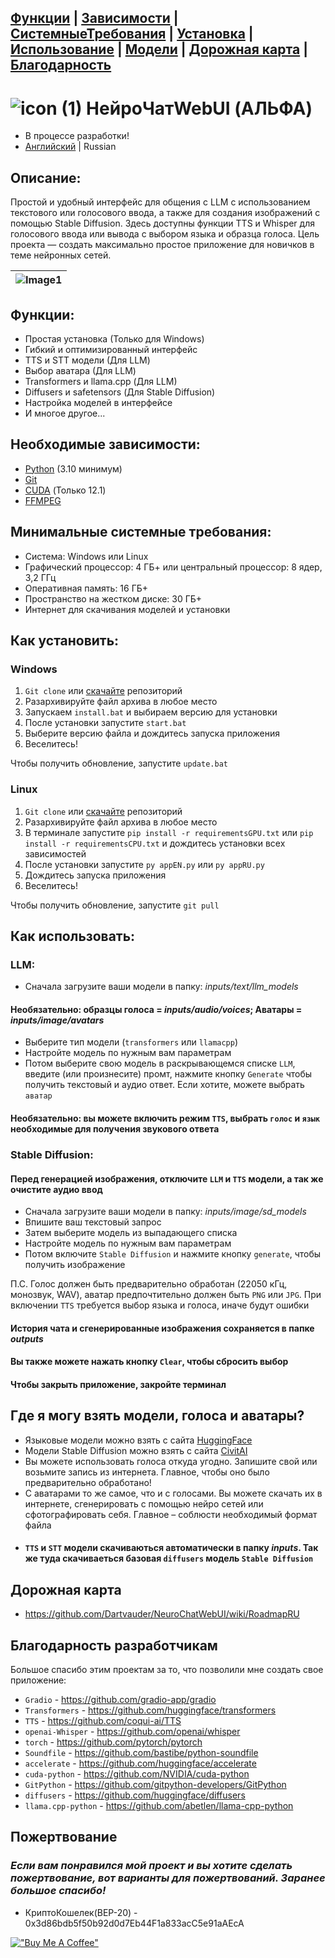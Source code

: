 ## [Функции](/#Функции) | [Зависимости](/#Необходимые-зависимости) | [СистемныеТребования](/#Минимальные-системные-требования) | [Установка](/#Как-установить) | [Использование](/#Как-использовать) | [Модели](/#Где-я-могу-взять-модели-голоса-и-аватары) | [Дорожная карта](/#Дорожная-карта) | [Благодарность](/#Благодарность-разработчикам)

# ![icon (1)](https://github.com/Dartvauder/NeuroChatWebUI/assets/140557322/e3c1d95a-828f-4a65-bea6-64c336dbe6fa)  НейроЧатWebUI (АЛЬФА)
* В процессе разработки!
* [Английский](/README.md) | Russian

## Описание:

Простой и удобный интерфейс для общения с LLM с использованием текстового или голосового ввода, а также для создания изображений с помощью Stable Diffusion. Здесь доступны функции TTS и Whisper для голосового ввода или вывода с выбором языка и образца голоса. Цель проекта — создать максимально простое приложение для новичков в теме нейронных сетей.

|![Image1](https://github.com/Dartvauder/NeuroChatWebUI/assets/140557322/098c9b93-253d-44e7-9d34-dd4fe3317b41) |
|:---:|

## Функции:

* Простая установка (Только для Windows)
* Гибкий и оптимизированный интерфейс
* TTS и STT модели (Для LLM)
* Выбор аватара (Для LLM)
* Transformers и llama.cpp (Для LLM)
* Diffusers и safetensors (Для Stable Diffusion)
* Настройка моделей в интерфейсе
* И многое другое...

## Необходимые зависимости:

* [Python](https://www.python.org/downloads/) (3.10 минимум)
* [Git](https://git-scm.com/downloads)
* [CUDA](https://developer.nvidia.com/cuda-downloads) (Только 12.1)
* [FFMPEG](https://ffmpeg.org/download.html)

## Минимальные системные требования:

* Система: Windows или Linux
* Графический процессор: 4 ГБ+ или центральный процессор: 8 ядер, 3,2 ГГц
* Оперативная память: 16 ГБ+
* Пространство на жестком диске: 30 ГБ+
* Интернет для скачивания моделей и установки

## Как установить:

### Windows

1) `Git clone` или [скачайте](https://github.com/Dartvauder/NeuroChatWebUI/archive/refs/tags/Alpha.zip) репозиторий
2) Разархивируйте файл архива в любое место
3) Запускаем `install.bat` и выбираем версию для установки
4) После установки запустите `start.bat`
5) Выберите версию файла и дождитесь запуска приложения
6) Веселитесь!

Чтобы получить обновление, запустите `update.bat`

### Linux

1) `Git clone` или [скачайте](https://github.com/Dartvauder/NeuroChatWebUI/archive/refs/tags/Alpha.zip) репозиторий
2) Разархивируйте файл архива в любое место
3) В терминале запустите `pip install -r requirementsGPU.txt` или `pip install -r requirementsCPU.txt` и дождитесь установки всех зависимостей
4) После установки запустите `py appEN.py` или `py appRU.py`
5) Дождитесь запуска приложения
6) Веселитесь!

Чтобы получить обновление, запустите `git pull`

## Как использовать:

### LLM:

* Сначала загрузите ваши модели в папку: *inputs/text/llm_models*
#### Необязательно: образцы голоса = *inputs/audio/voices*; Аватары = *inputs/image/avatars*
* Выберите тип модели (`transformers` или `llamacpp`)
* Настройте модель по нужным вам параметрам
* Потом выберите свою модель в раскрывающемся списке `LLM`, введите (или произнесите) промт, нажмите кнопку `Generate` чтобы получить текстовый и аудио ответ. Если хотите, можете выбрать `аватар`
#### Необязательно: вы можете включить режим `TTS`, выбрать `голос` и `язык` необходимые для получения звукового ответа

### Stable Diffusion:

#### Перед генерацией изображения, отключите `LLM` и `TTS` модели, а так же очистите аудио ввод

* Сначала загрузите ваши модели в папку: *inputs/image/sd_models*
* Впишите ваш текстовый запрос
* Затем выберите модель из выпадающего списка
* Настройте модель по нужным вам параметрам
* Потом включите `Stable Diffusion` и нажмите кнопку `generate`, чтобы получить изображение

П.С. Голос должен быть предварительно обработан (22050 кГц, монозвук, WAV), аватар предпочтительно должен быть `PNG` или `JPG`. При включении `TTS` требуется выбор языка и голоса, иначе будут ошибки

#### История чата и сгенерированные изображения сохраняется в папке *outputs*
#### Вы также можете нажать кнопку `Clear`, чтобы сбросить выбор
#### Чтобы закрыть приложение, закройте терминал

## Где я могу взять модели, голоса и аватары?

* Языковые модели можно взять с сайта [HuggingFace](https://huggingface.co/models)
* Модели Stable Diffusion можно взять с сайта [CivitAI](https://civitai.com/models)
* Вы можете использовать голоса откуда угодно. Запишите свой или возьмите запись из интернета. Главное, чтобы оно было предварительно обработано!
* С аватарами то же самое, что и с голосами. Вы можете скачать их в интернете, сгенерировать с помощью нейро сетей или сфотографировать себя. Главное – соблюсти необходимый формат файла
* #### `TTS` и `STT` модели скачиваються автоматически в папку *inputs*. Так же туда скачиваеться базовая `diffusers` модель `Stable Diffusion`

## Дорожная карта

* https://github.com/Dartvauder/NeuroChatWebUI/wiki/RoadmapRU

## Благодарность разработчикам

Большое спасибо этим проектам за то, что позволили мне создать свое приложение:

* `Gradio` - https://github.com/gradio-app/gradio
* `Transformers` - https://github.com/huggingface/transformers
* `TTS` - https://github.com/coqui-ai/TTS
* `openai-Whisper` - https://github.com/openai/whisper
* `torch` - https://github.com/pytorch/pytorch
* `Soundfile` - https://github.com/bastibe/python-soundfile
* `accelerate` - https://github.com/huggingface/accelerate
* `cuda-python` - https://github.com/NVIDIA/cuda-python
* `GitPython` - https://github.com/gitpython-developers/GitPython
* `diffusers` - https://github.com/huggingface/diffusers
* `llama.cpp-python` - https://github.com/abetlen/llama-cpp-python

## Пожертвование

### *Если вам понравился мой проект и вы хотите сделать пожертвование, вот варианты для пожертвований. Заранее большое спасибо!*

* КриптоКошелек(BEP-20) - 0x3d86bdb5f50b92d0d7Eb44F1a833acC5e91aAEcA

[!["Buy Me A Coffee"](https://www.buymeacoffee.com/assets/img/custom_images/orange_img.png)](https://www.buymeacoffee.com/Dartvauder)
